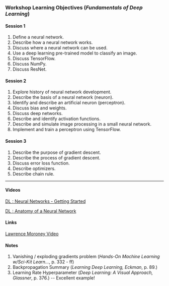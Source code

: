 ### Workshop Learning Objectives (*Fundamentals of Deep Learning*)

#### Session 1
1. Define a neural network.
2. Describe how a neural network works.
3. Discuss where a neural network can be used.
4. Use a deep learning pre-trained model to classify an image.
5. Discuss TensorFlow.
6. Discuss NumPy.
7. Discuss ResNet.

#### Session 2
1. Explore history of neural network development.
2. Describe the basis of a neural network (neuron).
3. Identify and describe an artificial neuron (perceptron).
4. Discuss bias and weights.
5. Discuss deep networks.
6. Describe and identify activation functions.
7. Describe and simulate image processing in a small neural network.
8. Implement and train a perceptron using TensorFlow.

#### Session 3
1. Describe the purpose of gradient descent.
2. Describe the process of gradient descent.
3. Discuss error loss function.
4. Describe optimizers.
5. Describe chain rule.

***
#### Videos
[DL : Neural Networks - Getting Started](https://mediasite.video.ufl.edu/Mediasite/Play/31f4838bc2d84b97b46b46eadb0748621d)

[DL : Anatomy of a Neural Network](https://mediasite.video.ufl.edu/Mediasite/Play/372d802f29744e15b21f2c4273f45f831d)

#### Links
[Lawrence Moroney Video](https://www.youtube.com/watch?v=VwVg9jCtqaU)

#### Notes
1. Vanishing / exploding gradients problem (*Hands-On Machine Learning w/Sci-Kit Learn...*, p. 332 - ff)
2. Backpropagation Summary (*Learning Deep Learning, Eckman*, p. 89.)
3. Learning Rate Hyperparameter (*Deep Learning: A Visual Approach, Glassner*, p. 376.) -- Excellent example!

